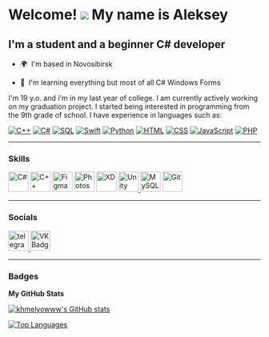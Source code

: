 <!-- ![Header](https://github.com/khmelyowww/khmelyowww/blob/main/assets/header/badge.png)
 -->
# Welcome! ![](https://user-images.githubusercontent.com/18350557/176309783-0785949b-9127-417c-8b55-ab5a4333674e.gif) My name is Aleksey

## I'm a student and a beginner C# developer

* 🌍  I'm based in Novosibirsk

* 🧠  I'm learning everything but most of all C# Windows Forms

I'm 19 y.o. and i'm in my last year of college. I am currently actively working on my graduation project. I started being interested in programming from the 9th grade of school. I have experience in languages such as: 

[![C++](https://img.shields.io/badge/C++-black?style=for-the-badge&logo=c%2b%2b&logoColor=9C033A)](https://docs.microsoft.com/en-us/cpp/?view=msvc-170)
[![С#](https://img.shields.io/badge/C%23-black?style=for-the-badge&logo=CSharp&logoColor=68217A)](https://docs.microsoft.com/en-us/dotnet/csharp/)
[![SQL](https://img.shields.io/badge/SQL-black?style=for-the-badge&logo=MySQL&)](https://www.mysql.com/)
[![Swift](https://img.shields.io/badge/Swift-black?style=for-the-badge&logo=Swift&)](https://www.swift.org/)
[![Python](https://img.shields.io/badge/Python-black?style=for-the-badge&logo=Python&logoColor=yellow)](https://www.python.org/)
[![HTML](https://img.shields.io/badge/HTML-black?style=for-the-badge&logo=html5&logoColor=E54C21)](https://ru.wikipedia.org/wiki/HTML)
[![CSS](https://img.shields.io/badge/CSS-black?style=for-the-badge&logo=css3&logoColor=264DE4)](https://ru.wikipedia.org/wiki/CSS)
[![JavaScript](https://img.shields.io/badge/JavaScript-black?style=for-the-badge&logo=javascript&logoColor=F7DF1E)](https://learn.javascript.ru/intro)
[![PHP](https://img.shields.io/badge/PHP-black?style=for-the-badge&logo=PHP&)](https://www.php.net/)

-----------------------------------------------------------------

### Skills

<p align="left">
<a href="https://docs.microsoft.com/en-us/dotnet/csharp/" target="_blank" rel="noreferrer"><img src="https://raw.githubusercontent.com/danielcranney/readme-generator/main/public/icons/skills/csharp-colored.svg" width="40" height="40" alt="C#" /></a>
<a href="https://docs.microsoft.com/en-us/cpp/?view=msvc-170" target="_blank" rel="noreferrer"><img src="https://raw.githubusercontent.com/danielcranney/readme-generator/main/public/icons/skills/cplusplus-colored.svg" width="40" height="40" alt="C++" /></a>
<a href="https://www.figma.com/" target="_blank" rel="noreferrer"><img src="https://raw.githubusercontent.com/danielcranney/readme-generator/main/public/icons/skills/figma-colored.svg" width="40" height="40" alt="Figma" /></a>
<a href="https://www.adobe.com/uk/products/photoshop.html" target="_blank" rel="noreferrer"><img src="https://raw.githubusercontent.com/danielcranney/readme-generator/main/public/icons/skills/photoshop-colored.svg" width="40" height="40" alt="Photoshop" /></a>
<a href="https://www.adobe.com/uk/products/xd.html" target="_blank" rel="noreferrer"><img src="https://raw.githubusercontent.com/danielcranney/readme-generator/main/public/icons/skills/xd-colored.svg" width="40" height="40" alt="XD" /></a>
<a href="https://unity.com/" target="_blank" rel="noreferrer"> <img src="https://www.vectorlogo.zone/logos/unity3d/unity3d-icon.svg" alt="Unity" width="40" height="40"/> </a>
<a href="https://www.mysql.com/" target="_blank" rel="noreferrer"><img src="https://raw.githubusercontent.com/danielcranney/readme-generator/main/public/icons/skills/mysql-colored.svg" width="40" height="40" alt="MySQL" /></a>
<a href="https://git-scm.com/" target="_blank" rel="noreferrer"><img src="https://raw.githubusercontent.com/danielcranney/readme-generator/main/public/icons/skills/git-colored.svg" width="40" height="40" alt="Git" /></a>
</p>

-----------------------------------------------------------------

### Socials

<p align="left">
<a href="https://t.me/khmelyowwwpage" rel="nofollow">
      <img src="https://camo.githubusercontent.com/6badd5effe52bef2c64557fa8883104fd1fd80065c2feda39fd2b9ac4a858bae/68747470733a2f2f63646e2d69636f6e732d706e672e666c617469636f6e2e636f6d2f3531322f323131312f323131313634362e706e67" width="40" height="40" alt="telegram group" data-canonical-src="https://cdn-icons-png.flaticon.com/512/2111/2111646.png" style="max-width: 100%;">
    </a>
<a href="https://vk.com/khmelyowwwpage" rel="nofollow">
      <img src="https://camo.githubusercontent.com/00c90af3e47852007e89e41dc29ab2f432d03cfb239ab27caefa80d6367d2756/68747470733a2f2f63646e2d69636f6e732d706e672e666c617469636f6e2e636f6d2f3531322f3134352f3134353831332e706e67" width="40" height="40" alt="VK Badge" data-canonical-src="https://cdn-icons-png.flaticon.com/512/145/145813.png" style="max-width: 100%;">
    </a>
</p>

-----------------------------------------------------------------

### Badges

<b>My GitHub Stats</b>

<a href="http://www.github.com/khmelyowww"><img src="https://github-readme-stats.vercel.app/api?username=khmelyowww&show_icons=true&hide=stars,&count_private=true&title_color=0891b2&text_color=ffffff&icon_color=0891b2&bg_color=1c1917&hide_border=true&show_icons=true" alt="khmelyowww's GitHub stats" /></a>

<a href="https://github.com/khmelyowww" align="left"><img src="https://github-readme-stats.vercel.app/api/top-langs/?username=khmelyowww&langs_count=10&title_color=0891b2&text_color=ffffff&icon_color=0891b2&bg_color=1c1917&hide_border=true&locale=en&custom_title=Top%20%Languages" alt="Top Languages" /></a>